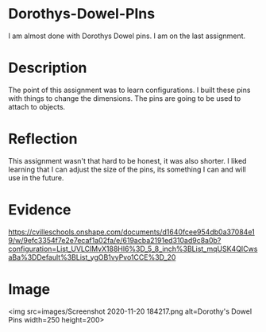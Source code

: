 # Dorothys-Dowel-PIns

I am almost done with Dorothys Dowel pins. I am on the last assignment. 

# Description

The point of this assignment was to learn configurations. I built these pins with things to change the dimensions. The pins are going to be used to attach to objects. 

# Reflection

This assignment wasn't that hard to be honest, it was also shorter. I liked learning that I can adjust the size of the pins, its something I can and will use in the future.

# Evidence

https://cvilleschools.onshape.com/documents/d1640fcee954db0a37084e19/w/9efc3354f7e2e7ecaf1a02fa/e/619acba2191ed310ad9c8a0b?configuration=List_UVLClMvX188Hl6%3D_5_8_inch%3BList_mqUSK4QICwsaBa%3DDefault%3BList_ygOB1vyPvo1CCE%3D_20 

# Image

<img src=images/Screenshot 2020-11-20 184217.png alt=Dorothy's Dowel Pins width=250 height=200>
